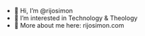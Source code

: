 - 👋 Hi, I’m @rijosimon
- 👀 I’m interested in Technology & Theology
- 🌱 More about me here: rijosimon.com

<!---
rijosimon/rijosimon is a ✨ special ✨ repository because its `README.md` (this file) appears on your GitHub profile.
You can click the Preview link to take a look at your changes.
--->
